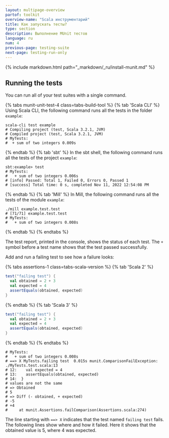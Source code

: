 ```yaml
---
layout: multipage-overview
partof: toolkit
overview-name: "Scala инструментарий"
title: Как запускать тесты?
type: section
description: Выполнение MUnit тестов
language: ru
num: 4
previous-page: testing-suite
next-page: testing-run-only
---
```


{% include markdown.html path="_markdown/_ru/install-munit.md" %}

## Running the tests

You can run all of your test suites with a single command.

{% tabs munit-unit-test-4 class=tabs-build-tool %}
{% tab 'Scala CLI' %}
Using Scala CLI, the following command runs all the tests in the folder `example`:
```
scala-cli test example
# Compiling project (test, Scala 3.2.1, JVM)
# Compiled project (test, Scala 3.2.1, JVM)
# MyTests:
#  + sum of two integers 0.009s
```
{% endtab %}
{% tab 'sbt' %}
In the sbt shell, the following command runs all the tests of the project `example`:
```
sbt:example> test
# MyTests:
#   + sum of two integers 0.006s
# [info] Passed: Total 1, Failed 0, Errors 0, Passed 1
# [success] Total time: 0 s, completed Nov 11, 2022 12:54:08 PM
```
{% endtab %}
{% tab 'Mill' %}
In Mill, the following command runs all the tests of the module `example`:
```
./mill example.test.test
# [71/71] example.test.test
# MyTests:
#   + sum of two integers 0.008s
```
{% endtab %}
{% endtabs %}

The test report, printed in the console, shows the status of each test.
The `+` symbol before a test name shows that the test passed successfully.

Add and run a failing test to see how a failure looks:

{% tabs assertions-1 class=tabs-scala-version %}
{% tab 'Scala 2' %}
```scala
test("failing test") {
  val obtained = 2 + 3
  val expected = 4
  assertEquals(obtained, expected)
}
```
{% endtab %}
{% tab 'Scala 3' %}
```scala
test("failing test") {
  val obtained = 2 + 3
  val expected = 4
  assertEquals(obtained, expected)
}
```
{% endtab %}
{% endtabs %}

```
# MyTests:
#   + sum of two integers 0.008s
# ==> X MyTests.failing test  0.015s munit.ComparisonFailException: ./MyTests.test.scala:13
# 12:    val expected = 4
# 13:    assertEquals(obtained, expected)
# 14:  }
# values are not the same
# => Obtained
# 5
# => Diff (- obtained, + expected)
# -5
# +4
#     at munit.Assertions.failComparison(Assertions.scala:274)
```

The line starting with `==> X` indicates that the test named `failing test` fails.
The following lines show where and how it failed.
Here it shows that the obtained value is 5, where 4 was expected.
